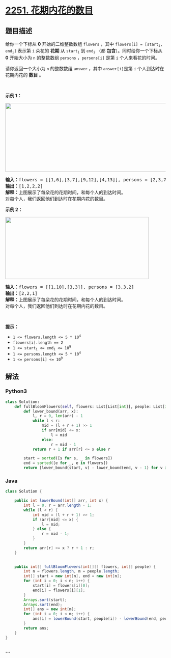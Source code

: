 # [2251. 花期内花的数目](https://leetcode-cn.com/problems/number-of-flowers-in-full-bloom)

## 题目描述

<!-- 这里写题目描述 -->

<p>给你一个下标从 <strong>0</strong>&nbsp;开始的二维整数数组&nbsp;<code>flowers</code>&nbsp;，其中&nbsp;<code>flowers[i] = [start<sub>i</sub>, end<sub>i</sub>]</code>&nbsp;表示第&nbsp;<code>i</code>&nbsp;朵花的 <strong>花期</strong>&nbsp;从&nbsp;<code>start<sub>i</sub></code>&nbsp;到&nbsp;<code>end<sub>i</sub></code>&nbsp;（都 <strong>包含</strong>）。同时给你一个下标从 <strong>0</strong>&nbsp;开始大小为 <code>n</code>&nbsp;的整数数组&nbsp;<code>persons</code>&nbsp;，<code>persons[i]</code>&nbsp;是第&nbsp;<code>i</code>&nbsp;个人来看花的时间。</p>

<p>请你返回一个大小为 <code>n</code>&nbsp;的整数数组<em>&nbsp;</em><code>answer</code>&nbsp;，其中&nbsp;<code>answer[i]</code>是第&nbsp;<code>i</code>&nbsp;个人到达时在花期内花的&nbsp;<strong>数目</strong>&nbsp;。</p>

<p>&nbsp;</p>

<p><strong>示例 1：</strong></p>

<p><img alt="" src="https://assets.leetcode.com/uploads/2022/03/02/ex1new.jpg" style="width: 550px; height: 216px;"></p>

<pre><b>输入：</b>flowers = [[1,6],[3,7],[9,12],[4,13]], persons = [2,3,7,11]
<b>输出：</b>[1,2,2,2]
<strong>解释：</strong>上图展示了每朵花的花期时间，和每个人的到达时间。
对每个人，我们返回他们到达时在花期内花的数目。
</pre>

<p><strong>示例 2：</strong></p>

<p><img alt="" src="https://assets.leetcode.com/uploads/2022/03/02/ex2new.jpg" style="width: 450px; height: 195px;"></p>

<pre><b>输入：</b>flowers = [[1,10],[3,3]], persons = [3,3,2]
<b>输出：</b>[2,2,1]
<b>解释：</b>上图展示了每朵花的花期时间，和每个人的到达时间。
对每个人，我们返回他们到达时在花期内花的数目。
</pre>

<p>&nbsp;</p>

<p><strong>提示：</strong></p>

<ul>
	<li><code>1 &lt;= flowers.length &lt;= 5 * 10<sup>4</sup></code></li>
	<li><code>flowers[i].length == 2</code></li>
	<li><code>1 &lt;= start<sub>i</sub> &lt;= end<sub>i</sub> &lt;= 10<sup>9</sup></code></li>
	<li><code>1 &lt;= persons.length &lt;= 5 * 10<sup>4</sup></code></li>
	<li><code>1 &lt;= persons[i] &lt;= 10<sup>9</sup></code></li>
</ul>


## 解法

<!-- 这里可写通用的实现逻辑 -->

<!-- tabs:start -->

### **Python3**

<!-- 这里可写当前语言的特殊实现逻辑 -->

```python
class Solution:
    def fullBloomFlowers(self, flowers: List[List[int]], people: List[int]) -> List[int]:
        def lower_bound(arr, x):
            l, r = 0, len(arr) - 1
            while l < r:
                mid = (l + r + 1) >> 1
                if arr[mid] <= x:
                    l = mid
                else:
                    r = mid - 1
            return r + 1 if arr[r] <= x else r

        start = sorted([s for s, _ in flowers])
        end = sorted([e for _, e in flowers])
        return [lower_bound(start, v) - lower_bound(end, v - 1) for v in people]
```

### **Java**

<!-- 这里可写当前语言的特殊实现逻辑 -->

```java
class Solution {

    public int lowerBound(int[] arr, int x) {
        int l = 0, r = arr.length - 1;
        while (l < r) {
            int mid = (l + r + 1) >> 1;
            if (arr[mid] <= x) {
                l = mid;
            } else {
                r = mid - 1;
            }
        }
        return arr[r] <= x ? r + 1 : r;
    }
    

    public int[] fullBloomFlowers(int[][] flowers, int[] people) {
        int n = flowers.length, m = people.length;
        int[] start = new int[n], end = new int[n];
        for (int i = 0; i < n; i++) {
            start[i] = flowers[i][0];
            end[i] = flowers[i][1];
        }
        Arrays.sort(start);
        Arrays.sort(end);
        int[] ans = new int[m];
        for (int i = 0; i < m; i++) {
            ans[i] = lowerBound(start, people[i]) - lowerBound(end, people[i] - 1);
        }
        return ans;
    }
}
```

### **...**

```

```

<!-- tabs:end -->
